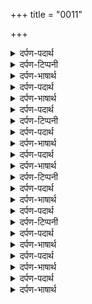 +++
title = "0011"

+++
<details><summary>दर्पण-पदार्थ</summary>

पद्अर्थ: घट = शरीर। अंतरि = में, अंदर। घट घट अंतरि = हरेक शरीर में। सरब = सारे। निरंतरि = अंदर एक रस। सरब निरंतरि = सभी में एक रस। अंतरु = दूरी। निरंतरि = दूरी के बिना, एकरस। एको = एक (स्वयं) ही। इकि = कई जीव। दाते = दानी। भेखारी = भिखारी। सभि = सारे। विडाण = आश्चर्य। चोज = कौतक, तमाशे,चमत्कार। भुगता = भोगनेवाला, उपभोगकरने वाला, उपयोग कर्ता। हउ = मैं। आखि = कह के। वखाणा = मैं बयान करूँ। सेवहि = स्मरण करते हैं।2।
</details>

<details><summary>दर्पण-टिप्पनी</summary>

नोट: ‘इकि’ शब्द ‘इक’ का बहुवचन है।  
नोट: ‘जनु नानकु’ के बारे में। पिछले छंद में ‘जन नानक’ और इस ‘जनु नानकु’ में फर्क को ध्यान से देखें।
</details>

<details><summary>दर्पण-भाषार्थ</summary>

अर्थ: हे हरि! तू हरेक शरीर में व्यापक है, तू सारे जीवों में एक रस मौजूद है, तू एक खुद ही सभ में समाया हुआ है (फिर भी) कई जीव दानी हैं, कई जीव भिखारी हैं; ये सारे तेरे ही आश्चर्यजनक तमाशे हैं (क्योंकि असल में) तू स्वयं ही दातें देने वाला है, तथा, स्वयं ही (उन दातों का) उपयोग करने वाला है। (सारी सृष्टि में) मैं तेरे बिना किसी और को नहीं पहचानता (तेरे बिना और कोई नहीं दिखता)।  
मैं तेरे कौन कौन से गुण गा के बताऊँ?  
तू बेअंत पारब्रह्म है। हे प्रभु! जो मनुष्य तुझे याद करते हैं, तुझे स्मरण करते हैं (तेरा) दास नानक उनसे सदके जाता है।2।
</details>

<details><summary>दर्पण-पदार्थ</summary>

पद्अर्थ: हरि जी = हे प्रभु जी! धिआवहि = स्मरण करते हैं। से जन = वे लोग। जुगि महि = जिंदगी में। सुखवासी = सुख से बसने वाले। मुकतु = (माया के बंधनों से) आजाद। फासी = फांसी। भउ सभु = सारा डर। गवासी = दूर कर देता है। रूपि = रूप में। समासी = मिल जाते हैं। धंनु = सौभाग्य वाले। बलि जासी = सदके जाता है।3।
</details>

<details><summary>दर्पण-भाषार्थ</summary>

अर्थ: हे प्रभु जी! जो लोग तुझे स्मरण करते हैं, तेरा ध्यान धरते हैं, वो लोग अपनी जिंदगी में सुखी बसते हैं।  
जो लोगों ने हरि नाम स्मरण किया है, वे हमेशा के लिए माया के बंधनों से आजाद हो गये हैं, उनकी यमों वाली फांसी टूट गई है (भाव, आत्मिक मौत उनके नजदीक नहीं फटकती)। जो लोगों ने सदा निरभउ प्रभु का नाम स्मरण किया है; प्रभु उनका सारा डर दूर कर देता है।  
जो मनुष्यों ने प्यारे प्रभु को हमेशा स्मरण किया है, वो प्रभु के रूप में ही लीन हो गये हैं। सौभाग्यशाली हैं वे मनुष्य, धन्य हैं वह लोग, जिन्होंने प्रभु का नाम स्मरण किया है। दास नानक उनके सदके जाता है।3।
</details>

<details><summary>दर्पण-पदार्थ</summary>

पद्अर्थ: भगति भंडार = भक्ति के खजाने। भगत = भक्ति करने वाले।
</details>

<details><summary>दर्पण-टिप्पनी</summary>

नोट: शब्द ‘भक्ति’ और ‘भक्त’ के फर्क को ध्यान में रखना है।
</details>

<details><summary>दर्पण-पदार्थ</summary>

अनिक = अनेक। तपु = धूणियां आदि का शारीरिक कष्ट। सिम्रिति = स्मृतियां, वह धार्मिक पुस्तकें हैं जो हिन्दू विद्वान ऋषियों ने वेदों के याद करके अपने समाज की अगवाई के लिए लिखे। इनकी गिनती 27 के करीब है। सासत = शास्त्र, हिन्दू धर्म के दर्शनशास्त्र (फिलासफी) की पुस्तकें जो गिनती में 6 हैं: सांख, योग, न्याय, वैशेषिक, मीमांसा व वेदांत। किरिआ = क्रिया, धार्मिक संस्कार। खटु = छह। खटु करम = मनुस्मृति अनुसार ये छह कर्म यूँ हैं: विद्या पढ़नी व पढ़ानी, यज्ञ करना व यज्ञ करवाना, दान देना व दान लेना। करंता = करते हैं। भावहि = अच्छे लगते हैं।
</details>

<details><summary>दर्पण-भाषार्थ</summary>

अर्थ: हे प्रभु! तेरी भक्ति के बेअंत खजाने भरे पड़े हैं। हे हरि! अनेक और बेअंतों तेरे भक्त तेरी महिमा कर रहे हैं। हे प्रभु! अनेक जीव तेरी पूजा करते हैं। बेअंत जीव (तुझे मिलने के लिए) तप साधना करते हैं। तेरे अनेक (सेवक) कई समृतियां व शास्त्र पढ़ते हैं (और उनके बताए हुए) छह धार्मिक कर्म व और कर्म करते हैं।  
हे दास नानक! वही भक्त भले हैं (उनके ही प्रयत्न स्वीकार हुए मानों) जो प्यारे हरि-भगवंत को प्यारे लगते है।4।
</details>

<details><summary>दर्पण-पदार्थ</summary>

पद्अर्थ: आदि = शुरू से। अपरंपर = अ+परं+पर, जिसका परले का परला छोर ना ढूँढा जा सके, बेअंत। तुधु जेवडु = तेरे जितना, तेरे बराबर का। अवरु = और। जुगु जुगु = हरेक युग में। एको = एक स्वयं ही। निहचल = ना हिलने योग्य, अटल। वरतै = होता है। सु = वह। सभ = सारी। उपाई = पैदा की। सिरजि = पैदा करके। आपे = स्वयं ही। गोई = नाश की। जाणोई = जानने वाला। सभसै का = हर एक (दिल का)। सोई = संभाल करने वाला।
</details>

<details><summary>दर्पण-भाषार्थ</summary>

अर्थ: हे प्रभु! तू (सारे जगत का) मूल है। सभ में व्यापक है, बेअंत है, सबको पैदा करने वाला है और तेरे बराबर का और कोई नहीं है। तू हरेक युग में एक स्वयं तू ही है, तू सदैव ही स्वयं ही स्वयं है, तू सदैव कायम रहने वाला है, सबको पैदा करने वाला है, सबकी सार लेने वाला है।  
हे प्रभु! जगत में वही होता है जो तुझे स्वयं को अच्छा लगता है। वही होता है जो तू स्वयं करता है। हे प्रभु! सारी सृष्टि स्वयं तूने पैदा की है। तू खुद ही इसको पैदा करके, खुद ही इसका नाश करता है। दास नानक उस कर्तार के गुण गाता है जो हरेक जीव के दिल की जानने वाला है।5।1।
</details>

<details><summary>दर्पण-टिप्पनी</summary>

नोट: इस शब्द के पाँच बंद (Stanzas) हैं। हरेक बंद में पाँच तुके हैं। आखिरी बंद की समाप्ति पर अंक ‘5’ के साथ एक और अंक ‘1’ दिया गया है। इसका अर्थ है कि शीर्षक ‘सो पुरखु’ एक नया संग्रहि है जिसका यह पहला शब्द है।  
नोट: इस शब्द के 4 बंद हैं। अंक 4 से अगला 2 अंक बताता है कि शीर्षक ‘सो पुरखु’ की कड़ी में ये दूसरा शब्द है।
</details>

<details><summary>दर्पण-पदार्थ</summary>

पद्अर्थ: सचिआरु = (सच+आलय) स्थ्रिता का घर, सदा कायम रहने वाला। मैडा = मेरा। सांई = खसम, मालिक। तउ = तुझे। भावै = अच्छा लगता है। थीसी = होगा। हउ = मैं। पाई = पाऊँ, प्राप्त करता हूँ।1। रहाउ।
</details>

<details><summary>दर्पण-भाषार्थ</summary>

अर्थ: (हे प्रभु!) तू सबको पैदा करने वाला है, तू सदा कायम रहने वाला है, तू ही मेरा खसम है। (जगत में) वही कुछ होता है जो तुझे पसंद आता है। जो कुछ तू दे, मुझे वही कुछ प्राप्त हो सकता है।1। रहाउ।
</details>

<details><summary>दर्पण-पदार्थ</summary>

पद्अर्थ: सभ = सारी सृष्टि। तूं = तुझे।
</details>

<details><summary>दर्पण-टिप्पनी</summary>

(गउड़ी छंत म: 5 पंना 248: ‘मोहन, तूं मानहि एकु जी, अवर सभ राली’; यहां भी शब्द ‘तूं’ का अर्थ ‘तैनूं’ या तुझे है। भाव, हे मोहन प्रभु! तुझ एक को ही लोग नाश रहित मानते हैं, और सारी सृष्टि नाशवान है)। इसी तरह सिरी राग महला 5, पंना 51, शब्द नं: 95: ‘जिनि तूं साजि सवारिआ’; तूं = तुझे। पंना 52: ‘जिन तूं सेविआ भाउ करि’; तूं = तुझे। पंना 61: ‘गुरमति तूं सलाहणा, होरु कीमत कहणु न जाइ’; तूं = तुझे। पंना 100: ‘जिन तूं जाता, जो तुधु मनि भाणे’; तूं = तुझे। पंना 102: ‘तिसु कुरबाणी जिनि तूं सुणिआ’ तूं = तुझे। पंना 130: ‘तुधु बिनु अवरु न कोई जाचा, गुर परसादी तूं पावणिआ’; तूं = तुझे। पंना 142: ‘भी तूं है सलाहणा, आखण लहै न चाउ’ में भी तूं = तुझे। और भी बहुत सारे ऐसे प्रमाण हैं)।
</details>

<details><summary>दर्पण-पदार्थ</summary>

तिनि = उस (मनुष्य) ने। गुरमुखि = वह मनुष्य जिसका मुँह गुरु की ओर है। मनमुखि = वह मनुष्य जिसका मुँह अपने मन की ओर है।1।
</details>

<details><summary>दर्पण-भाषार्थ</summary>

अर्थ: (हे प्रभु!) सारी सृष्टि तेरी (ही बनाई हुई) है, सारे जीव तुझे ही स्मरण करते हैं। जिस पर तू दया करता है उसने तेरा रतन जैसा (कीमती) नाम ढूँढ लिया है। जो अपने मन के पीछे चला, उसने गवा लिया। (पर, किसी जीव के क्या बस? हे प्रभु!) जीव को तू स्वयं ही (अपने आप से) विछोड़ता है, और स्वयं ही खुद से मिला लेता है।1।
</details>

<details><summary>दर्पण-पदार्थ</summary>

पद्अर्थ: माहि = में। सभि = सारे। विजोगि = वियोग के कारण (भाव, जिसके माथे पर वियोग के लेख हैं)। मिलि = मिल के, मानव शरीर प्राप्त करके। संजोगी = संयोग (के लेख) से। मेलु = मिलाप।2।
</details>

<details><summary>दर्पण-भाषार्थ</summary>

अर्थ: (हे प्रभु!) तू (जिंदगी का, मानो, एक) दरिया है, सारे जीव तेरे में ही (मानों, लहरें) हैं। तेरे बिना (तुझ जैसा) और कोई नहीं है। ये सारे जीअ-जंतु तेरी (रची हुई) खेल हैं। जिनके माथे पर विछोड़े का लेख है, वह मानव जन्म प्राप्त करके भी तुझसे विछुड़े हुए हैं। (पर, तेरी रज़ा अनुसार) संजोगों केलेख से (फिर तेरे साथ) मिलाप हो जाता है।2।
</details>

<details><summary>दर्पण-पदार्थ</summary>

पद्अर्थ: जाणाइहि = (तू) समझ बख्शता है। सोई = वही। सद = सदा। आखि = कह के। सहजे = सहज, आत्मिक अडोलता में। नामि = नाम में।3।
</details>

<details><summary>दर्पण-भाषार्थ</summary>

अर्थ: (हे प्रभु!) जिस मनुष्य को तू खुद सूझ बख्शता है, वह मनुष्य (जीवन का सही रास्ता) समझता है। वह मनुष्य, हे हरि! सदा तेरे गुण गाता है, और (और लोगों को) उचार उचारके सुनाता है।  
(हे भाई!) जिस मनुष्य ने प्रमात्मा का नाम स्मरण किया है, उसने सुख हासिल किया है। वह मनुष्य सदा आत्मिक अडोलता में टिका रहके प्रभु के नाम में लीन हो जाता है।3।
</details>